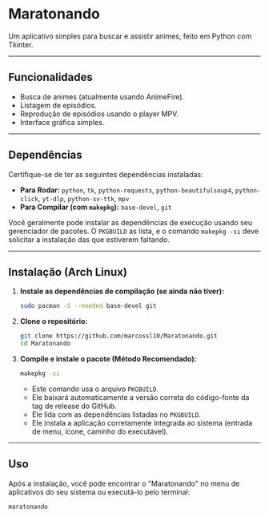 # Maratonando

Um aplicativo simples para buscar e assistir animes, feito em Python com Tkinter.

---

## Funcionalidades

*   Busca de animes (atualmente usando AnimeFire).
*   Listagem de episódios.
*   Reprodução de episódios usando o player MPV.
*   Interface gráfica simples.

---

## Dependências

Certifique-se de ter as seguintes dependências instaladas:

*   **Para Rodar:** `python`, `tk`, `python-requests`, `python-beautifulsoup4`, `python-click`, `yt-dlp`, `python-sv-ttk`, `mpv`
*   **Para Compilar (com `makepkg`):** `base-devel`, `git`

Você geralmente pode instalar as dependências de execução usando seu gerenciador de pacotes. O `PKGBUILD` as lista, e o comando `makepkg -si` deve solicitar a instalação das que estiverem faltando.

---

## Instalação (Arch Linux)

1.  **Instale as dependências de compilação (se ainda não tiver):**
    ```bash
    sudo pacman -S --needed base-devel git
    ```

2.  **Clone o repositório:**
    ```bash
    git clone https://github.com/marcossl10/Maratonando.git
    cd Maratonando
    ```

3.  **Compile e instale o pacote (Método Recomendado):**
    ```bash
    makepkg -si
    ```
    *   Este comando usa o arquivo `PKGBUILD`.
    *   Ele baixará automaticamente a versão correta do código-fonte da tag de release do GitHub.
    *   Ele lida com as dependências listadas no `PKGBUILD`.
    *   Ele instala a aplicação corretamente integrada ao sistema (entrada de menu, ícone, caminho do executável).

---

## Uso

Após a instalação, você pode encontrar o "Maratonando" no menu de aplicativos do seu sistema ou executá-lo pelo terminal:
```bash
maratonando
